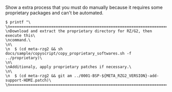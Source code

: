 Show a extra process that you must do manually because it requires some
proprietary packages and can't be automated.

```
$ printf "\
\n================================================================================\
\nDownload and extract the proprietary directory for RZ/G2, then execute this\
\ncommand.\
\n\
\n  $ (cd meta-rzg2 && sh docs/sample/copyscript/copy_proprietary_softwares.sh -f ../proprietary)\
\n\
\nAdditionaly, apply proprietary patches if necessary.\
\n\
\n  $ (cd meta-rzg2 && git am ../0001-BSP-${META_RZG2_VERSION}-add-support-HDMI.patch)\
\n================================================================================\n"
```
